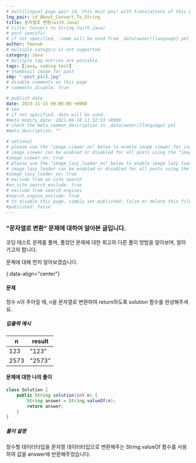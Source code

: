 ```yaml
---
# multilingual page pair id, this must pair with translations of this page. (This name must be unique)
lng_pair: id_About_Convert_To_String
title: 문자열로 변환(with.Java)
# title: Convert to String (with.Java)
# post specific
# if not specified, .name will be used from _data/owner/[language].yml
author: Yeonuk
# multiple category is not supported
category: Java
# multiple tag entries are possible
tags: [java, coding test]
# thumbnail image for post
img: ":post_pic1.jpg"
# disable comments on this page
# comments_disable: true

# publish date
date: 2023-11-15 09:00:00 +0900
# seo
# if not specified, date will be used.
#meta_modify_date: 2021-08-10 11:32:53 +0900
# check the meta_common_description in _data/owner/[language].yml
#meta_description: ""

# optional
# please use the "image_viewer_on" below to enable image viewer for individual pages or posts (_posts/ or [language]/_posts folders).
# image viewer can be enabled or disabled for all posts using the "image_viewer_posts: true" setting in _data/conf/main.yml.
#image_viewer_on: true
# please use the "image_lazy_loader_on" below to enable image lazy loader for individual pages or posts (_posts/ or [language]/_posts folders).
# image lazy loader can be enabled or disabled for all posts using the "image_lazy_loader_posts: true" setting in _data/conf/main.yml.
#image_lazy_loader_on: true
# exclude from on site search
#on_site_search_exclude: true
# exclude from search engines
#search_engine_exclude: true
# to disable this page, simply set published: false or delete this file
#published: false
---
```


<!-- outline-start -->

### "문자열로 변환" 문제에 대하여 알아본 글입니다.

코딩 테스트 문제를 풀며, 풀었던 문제에 대한 회고와 다른 풀이 방법을 알아보며, 알아가고자 합니다.

문제에 대해 먼저 알아보겠습니다.

{:data-align="center"}

<!-- outline-end -->

#### 문제

정수 n이 주어질 때, n을 문자열로 변환하여 return하도록 solution 함수를 완성해주세요.

##### 입출력 예시

| n    | result |
| ---- | ------ |
| 123  | "123"  |
| 2573 | "2573" |

#### 문제에 대한 나의 풀이

```java
class Solution {
    public String solution(int n) {
        String answer = String.valueOf(n);
        return answer;
    }
}
```

##### 풀이 설명

정수형 데이터타입을 문자열 데이터타입으로 변환해주는 String.valueOf 함수를 사용하여 값을 answer에 반환해주었습니다.
